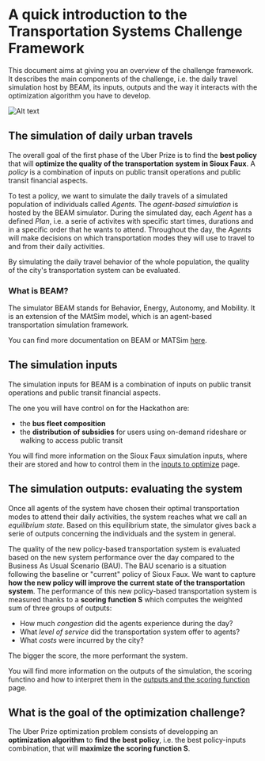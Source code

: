 # A quick introduction to the Transportation Systems Challenge Framework

This document aims at giving you an overview of the challenge framework. It describes the main components of the challenge, i.e. the daily travel simulation host by BEAM, its inputs, outputs and the way it interacts with the optimization algorithm you have to develop.   

![Alt text](https://github.com/vgolfier/Uber-Prize-Starter-Kit/blob/master/Images/Simulation%20Framework.png)

## The simulation of daily urban travels

The overall goal of the first phase of the Uber Prize is to find the **best policy** that will **optimize the quality of the  transportation system in Sioux Faux**. A *policy* is a combination of inputs on public transit operations and public transit financial aspects.

To test a policy, we want to simulate the daily travels of a simulated population of individuals called *Agents*. The *agent-based simulation* is hosted by the BEAM simulator. During the simulated day, each *Agent* has a defined *Plan*, i.e. a serie of activites with specific start times, durations and in a specific order that he wants to attend. Throughout the day, the *Agents* will make decisions on which transportation modes they will use to travel to and from their daily activities. 

By simulating the daily travel behavior of the whole population, the quality of the city's transportation system can be evaluated.

### What is BEAM?

The simulator BEAM stands for Behavior, Energy, Autonomy, and Mobility. It is an extension of the MAtSim model, which is an agent-based transportation simulation framework. 

You can find more documentation on BEAM or MATSim [here](https://beam.readthedocs.io/en/latest/about.html#overview).

## The simulation inputs

The simulation inputs for BEAM is a combination of inputs on public transit operations and public transit financial aspects.

The one you will have control on for the Hackathon are:
* the **bus fleet composition**
* the **distribution of subsidies** for users using on-demand rideshare or walking to access public transit 

You will find more information on the Sioux Faux simulation inputs, where their are stored and how to control them in the [inputs to optimize](https://github.com/vgolfier/Uber-Prize-Starter-Kit-/blob/master/docs/Which-inputs-should-I-optimize%3F.md) page.

## The simulation outputs: evaluating the system 

Once all agents of the system have chosen their optimal transportation modes to attend their daily activities, the system reaches what we call an *equilibrium state*. Based on this equilibrium state, the simulator gives back a serie of outputs concerning the individuals and the system in general. 

The quality of the new policy-based transportation system is evaluated based on the new system performance over the day compared to the Business As Usual Scenario (BAU). The BAU scenario is a situation following the baseline or "current" policy of Sioux Faux. We want to capture **how the new policy will improve the current state of the transportation system**.
The performance of this new policy-based transportation system is measured thanks to a **scoring function S** which computes the weighted sum of three groups of outputs:

* How much *congestion* did the agents experience during the day? 
* What *level of service* did the transportation system offer to agents? 
* What *costs* were incurred by the city? 

The bigger the score, the more performant the system.

You will find more information on the outputs of the simulation, the scoring functino and how to interpret them in the [outputs and the scoring function](https://github.com/vgolfier/Uber-Prize-Starter-Kit/blob/master/docs/Understanding_the_outputs_and_the%20scoring_function.md) page.

## What is the goal of the optimization challenge?  

The Uber Prize optimization problem consists of developping an **optimization algorithm** to **find the best policy**, i.e. the best policy-inputs combination, that will **maximize the scoring function S**.
